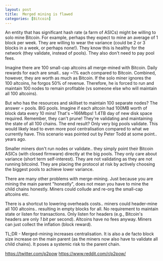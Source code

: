 ```yaml
---
layout: post
title:  Merged mining is flawed
categories: [Bitcoin]
---
```


An entity that has significant hash rate (a farm of ASICs) might be willing to solo mine Bitcoin. For example, perhaps they expect to mine an average of 1 block per week. They are willing to wear the variance (could be 2 or 3 blocks in a week, or perhaps none!). They know this is healthy for the network (they validate, instead of pools). They also don't need to pay pool fees.

Imagine there are 100 small-cap altcoins all merge-mined with Bitcoin. Daily rewards for each are small.. say ~1% each compared to Bitcoin. Combined, however, they are worth as much as Bitcoin. If the solo miner ignores the 100 altcoins, he forgos 50% of revenue. Therefore, he is forced to run and maintain 100 nodes to remain profitable (vs someone else who will maintain all 100 altcoins).

But who has the resources and skillset to maintain 100 separate nodes? The answer = pools. BIG pools. Imagine if each altcoin had 100MB worth of block data every 10 mins! That's ~166Mbps! 1.4TB day of new disk space required. Remember, they can't prune! They're validating and maintaining the state of all 100 chains. The end result? Only very big pools validate. This would likely lead to even more pool centralisation compared to what we currently have. This scenario was pointed out by Peter Todd at some point.. years ago.

Smaller miners don't run nodes or validate.. they simply point their Bitcoin ASICs (with closed firmware) directly at the big pools. They only care about variance (short term self-interest). They are not validating as they are not running bitcoind. They are placing the protocol at risk by actively choosing the biggest pools to achieve lower variance.

There are many other problems with merge-mining. Just because you are mining the main parent "honestly", does not mean you have to mine the child chains honestly. Miners could collude and re-org the small-cap altcoins etc.

There is a shortcut to lowering overheads costs.. miners could header-mine all 100 altcoins.. resulting in empty blocks for all. No requirement to maintain state or listen for transactions. Only listen for headers (e.g., Bitcoin's headers are only *1 bit* per second). Altcoins have no fees anyway. Miners can just collect the inflation (block reward).

TL;DR - Merged-mining increases centralisation. It is also a de facto block size increase on the main parent (as the miners now also have to validate all child chains). It poses a systemic risk to the parent chain.

https://twitter.com/p2pow
https://www.reddit.com/r/p2pow/

